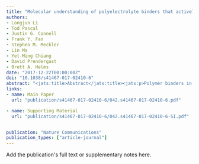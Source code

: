 ```yaml
---
title: "Molecular understanding of polyelectrolyte binders that actively regulate ion transport in sulfur cathodes"
authors:
- Longjun Li
- Tod Pascal
- Justin G. Connell
- Frank Y. Fan
- Stephen M. Meckler
- Lin Ma
- Yet-Ming Chiang
- David Prendergast
- Brett A. Helms
date: "2017-12-22T00:00:00Z"
doi: "10.1038/s41467-017-02410-6"
abstract: "<jats:title>Abstract</jats:title><jats:p>Polymer binders in battery electrodes may be either active or passive. This distinction depends on whether the polymer influences charge or mass transport in the electrode. Although it is desirable to understand how to tailor the macromolecular design of a polymer to play a passive or active role, design rules are still lacking, as is a framework to assess the divergence in such behaviors. Here, we reveal the molecular-level underpinnings that distinguish an active polyelectrolyte binder designed for lithium–sulfur batteries from a passive alternative. The binder, a cationic polyelectrolyte, is shown to both facilitate lithium-ion transport through its reconfigurable network of mobile anions and restrict polysulfide diffusion from mesoporous carbon hosts by anion metathesis, which we show is selective for higher oligomers. These attributes allow cells to be operated for &gt;100 cycles with excellent rate capability using cathodes with areal sulfur loadings up to 8.1 mg cm<jats:sup>–2</jats:sup>.</jats:p>"
links:
- name: Main Paper
  url: "publication/s41467-017-02410-6/042.s41467-017-02410-6.pdf"

- name: Supporting Material
  url: "publication/s41467-017-02410-6/042.s41467-017-02410-6-SI.pdf"


publication: "Nature Communications"
publication_types: ["article-journal"]
---
```


Add the publication's full text or supplementary notes here.
